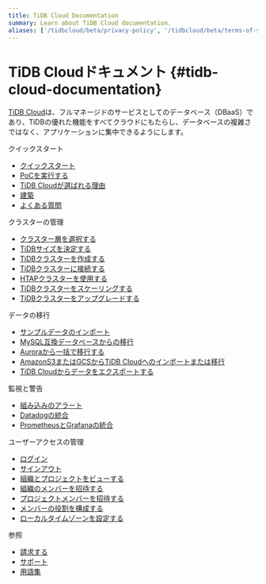 ```yaml
---
title: TiDB Cloud Documentation
summary: Learn about TiDB Cloud documentation.
aliases: ['/tidbcloud/beta/privacy-policy', '/tidbcloud/beta/terms-of-service', '/tidbcloud/beta/service-level-agreement']
---
```


<!-- markdownlint-disable MD046 -->

# TiDB Cloudドキュメント {#tidb-cloud-documentation}

[TiDB Cloud](https://pingcap.com/products/tidbcloud)は、フルマネージドのサービスとしてのデータベース（DBaaS）であり、TiDBの優れた機能をすべてクラウドにもたらし、データベースの複雑さではなく、アプリケーションに集中できるようにします。

<NavColumns><NavColumn><ColumnTitle>クイックスタート</ColumnTitle>

-   [クイックスタート](/tidb-cloud/tidb-cloud-quickstart.md)
-   [PoCを実行する](/tidb-cloud/tidb-cloud-poc.md)
-   [TiDB Cloudが選ばれる理由](/tidb-cloud/tidb-cloud-intro.md)
-   [建築](/tidb-cloud/tidb-cloud-intro.md#architecture)
-   [よくある質問](/tidb-cloud/tidb-cloud-faq.md)

</NavColumn>

<NavColumn><ColumnTitle>クラスターの管理</ColumnTitle>

-   [クラスター層を選択する](/tidb-cloud/select-cluster-tier.md)
-   [TiDBサイズを決定する](/tidb-cloud/size-your-cluster.md)
-   [TiDBクラスターを作成する](/tidb-cloud/create-tidb-cluster.md)
-   [TiDBクラスターに接続する](/tidb-cloud/connect-to-tidb-cluster.md)
-   [HTAPクラスターを使用する](/tiflash/tiflash-overview.md)
-   [TiDBクラスターをスケーリングする](/tidb-cloud/scale-tidb-cluster.md)
-   [TiDBクラスターをアップグレードする](/tidb-cloud/upgrade-tidb-cluster.md)

</NavColumn>

<NavColumn><ColumnTitle>データの移行</ColumnTitle>

-   [サンプルデータのインポート](/tidb-cloud/import-sample-data.md)
-   [MySQL互換データベースからの移行](/tidb-cloud/migrate-data-into-tidb.md)
-   [Auroraから一括で移行する](/tidb-cloud/migrate-from-aurora-bulk-import.md)
-   [AmazonS3またはGCSからTiDB Cloudへのインポートまたは移行](/tidb-cloud/migrate-from-amazon-s3-or-gcs.md)
-   [TiDB Cloudからデータをエクスポートする](/tidb-cloud/export-data-from-tidb-cloud.md)

</NavColumn>

<NavColumn><ColumnTitle>監視と警告</ColumnTitle>

-   [組み込みのアラート](/tidb-cloud/monitor-built-in-alerting.md)
-   [Datadogの統合](/tidb-cloud/monitor-datadog-integration.md)
-   [PrometheusとGrafanaの統合](/tidb-cloud/monitor-prometheus-and-grafana-integration.md)

</NavColumn>

<NavColumn><ColumnTitle>ユーザーアクセスの管理</ColumnTitle>

-   [ログイン](/tidb-cloud/manage-user-access.md#sign-in)
-   [サインアウト](/tidb-cloud/manage-user-access.md#sign-out)
-   [組織とプロジェクトをビューする](/tidb-cloud/manage-user-access.md#view-the-organization-and-project)
-   [組織のメンバーを招待する](/tidb-cloud/manage-user-access.md#invite-an-organization-member)
-   [プロジェクトメンバーを招待する](/tidb-cloud/manage-user-access.md#invite-a-project-member)
-   [メンバーの役割を構成する](/tidb-cloud/manage-user-access.md#configure-member-roles)
-   [ローカルタイムゾーンを設定する](/tidb-cloud/manage-user-access.md#set-the-local-time-zone)

</NavColumn>

<NavColumn><ColumnTitle>参照</ColumnTitle>

-   [請求する](/tidb-cloud/tidb-cloud-billing.md)
-   [サポート](/tidb-cloud/tidb-cloud-support.md)
-   [用語集](/tidb-cloud/tidb-cloud-glossary.md)

</NavColumn>

</NavColumns>
